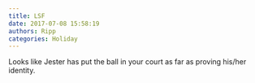 ```yaml
---
title: LSF
date: 2017-07-08 15:58:19
authors: Ripp
categories: Holiday
---
```


 Looks like Jester has put the ball in your court as far as proving his/her identity.